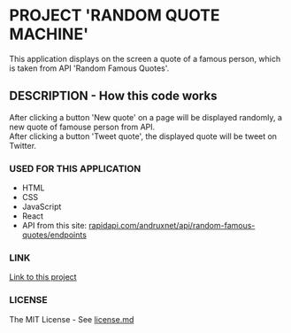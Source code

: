 # PROJECT 'RANDOM QUOTE MACHINE'

This application displays on the screen a quote of a famous person, which is taken from API 'Random Famous Quotes'.

## DESCRIPTION - How this code works

After clicking a button 'New quote' on a page will be displayed randomly, a new quote of famouse person from API.<br>
After clicking a button 'Tweet quote', the displayed quote will be tweet on Twitter.

### USED FOR THIS APPLICATION

- HTML<br/>
- CSS<br/>
- JavaScript<br/>
- React<br/>
- API from this site: [rapidapi.com/andruxnet/api/random-famous-quotes/endpoints](https://rapidapi.com/andruxnet/api/random-famous-quotes/endpoints)

### LINK

[Link to this project](https://hajczek.github.io/random-quote-machine/)

### LICENSE

The MIT License - See [license.md](https://github.com/hajczek/random-quote-machine/blob/master/license/License.md)